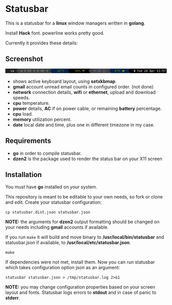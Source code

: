 # Statusbar

This is a statusbar for a **linux** window managers written in **golang**.

Install **Hack** font. powerline works pretty good.

Currently it provides these details:

## Screenshot

![Screenshot](powerline.png)

- shows active keyboard layout, using **setxkbmap**.
- **gmail** account unread email counts in configured order. (not done)
- **network** connection details, **wifi** or **ethernet**, upload and
  download speeds.
- **cpu** temperature.
- **power** details, **AC** if on power cable, or remaining **battery**
  percentage.
- **cpu** load.
- **memory** utilization percent.
- **date** local date and time, plus one in different timezone in my case.

## Requirements

- **go** in order to compile statusbar.
- **dzen2** is the package used to render the status bar on your X11 screen

## Installation

You must have **go** installed on your system.

This repository is meant to be editable to your own needs, so fork or
clone and edit. Create your statusbar configuration:

    cp statusbar.dist.json statusbar.json

**NOTE:** the arguments for **dzen2** output formatting should be changed
on your needs including **gmail** accounts if available.

If you run `make` it will build and move binary to
**/usr/local/bin/statusbar** and statusbar.json if available, to
**/usr/local/etc/statusbar.json**.

    make

If dependencies were not met, install them. Now you can run statusbar
which takes configuration option json as an argument:

    statusbar statusbar.json > /tmp/statusbar.log 2>&1

**NOTE:** you may change configuration properties based on your screen
layout and fonts. Statusbar logs errors to **stdout** and in case of panic
to **stderr**.

